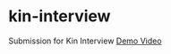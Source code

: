 # kin-interview
Submission for Kin Interview
[Demo Video](https://www.loom.com/share/ea10b499c11b4f619197ced19aa70b19)

